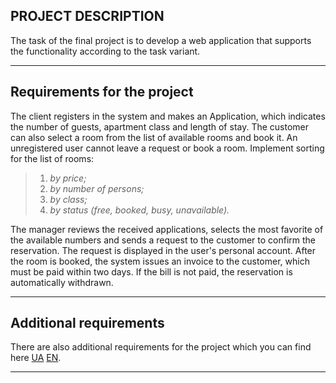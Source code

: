 ## PROJECT DESCRIPTION
The task of the final project is to develop a web application that supports the functionality according to the task variant.
___
## Requirements for the project
The client registers in the system and makes an Application, which indicates the number of guests, apartment class and length of stay. The customer can also select a room from the list of available rooms and book it. An unregistered user cannot leave a request or book a room. Implement sorting for the list of rooms:
> 1. _by price;_
> 2. _by number of persons;_
> 3. _by class;_
> 4. _by status (free, booked, busy, unavailable)._

The manager reviews the received applications, selects the most favorite of the available numbers and sends a request to the customer to confirm the reservation. The request is displayed in the user's personal account. After the room is booked, the system issues an invoice to the customer, which must be paid within two days. If the bill is not paid, the reservation is automatically withdrawn.
___
## Additional requirements
There are also additional requirements for the project which you can find here [UA](https://github.com/Aleh1s/epam-hotel/blob/main/requirements/OnlineUA%20Final%20Task%20Description%20UA.pdf) [EN](https://github.com/Aleh1s/epam-hotel/blob/main/requirements/OnlineUA%20Final%20Task%20Description%20EN.pdf).
___
